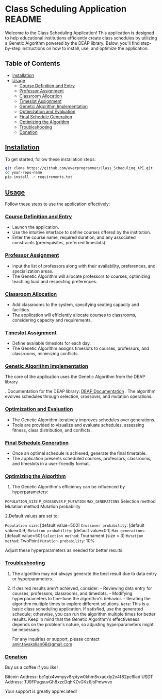 # Class Scheduling Application README

Welcome to the Class Scheduling Application! This application is designed to help educational institutions efficiently create class schedules by utilizing a Genetic Algorithm powered by the DEAP library. Below, you'll find step-by-step instructions on how to install, use, and optimize the application.

## Table of Contents
- [Installation](#installation)
- [Usage](#usage)
  - [Course Definition and Entry](#course-definition-and-entry)
  - [Professor Assignment](#professor-assignment)
  - [Classroom Allocation](#classroom-allocation)
  - [Timeslot Assignment](#timeslot-assignment)
  - [Genetic Algorithm Implementation](#genetic-algorithm-implementation)
  - [Optimization and Evaluation](#optimization-and-evaluation)
  - [Final Schedule Generation](#final-schedule-generation)
  - [Optimizing the Algorithm](#optimizing-the-algorithm)
  - [Troubleshooting](#troubleshooting)
  - [Donation](#donation)

## [Installation](#installation)

To get started, follow these installation steps:

```bash
git clone https://github.com/everprogrammer/Class_Scheduling_API.git
cd your-repo-name
pip install -r requirements.txt
```
## [Usage](#usage)
Follow these steps to use the application effectively:

### [Course Definition and Entry](#course-definition-and-entry)
- Launch the application.
- Use the intuitive interface to define courses offered by the institution.
- Enter the course name, required duration, and any associated constraints (prerequisites, preferred timeslots).
### [Professor Assignment](#professor-assignment)
- Input the list of professors along with their availability, preferences, and specialization areas.
- The Genetic Algorithm will allocate professors to courses, optimizing teaching load and respecting preferences.
### [Classroom Allocation](#classroom-allocation)
- Add classrooms to the system, specifying seating capacity and facilities.
- The application will efficiently allocate courses to classrooms, considering capacity and requirements.
### [Timeslot Assignment](#timeslot-assignment)
- Define available timeslots for each day.
- The Genetic Algorithm assigns timeslots to courses, professors, and classrooms, minimizing conflicts.
### [Genetic Algorithm Implementation](#genetic-algorithm-implementation)
The core of the application uses the Genetic Algorithm from the DEAP library.

. Documentation for the DEAP library: [DEAP Documentation](https://deap.readthedocs.io/en/master/)
. The algorithm evolves schedules through selection, crossover, and mutation operations.
###  [Optimization and Evaluation](#optimization-and-evaluation)
- The Genetic Algorithm iteratively improves schedules over generations.
- Tools are provided to visualize and evaluate schedules, assessing fitness, class distribution, and conflicts.
### [Final Schedule Generation](#final-schedule-generation)
- Once an optimal schedule is achieved, generate the final timetable.
- The application presents scheduled courses, professors, classrooms, and timeslots in a user-friendly format.
### [Optimizing the Algorithm](#optimizing-the-algorithm)
1. The Genetic Algorithm's efficiency can be influenced by hyperparameters:

`POPULATION_SIZE`
`P_CROSSOVER`
`P_MUTATION`
`MAX_GENERATIONS`
Selection method
Mutation method
Mutation probability

2.Default values are set to:

`Population size`: [default value=500]
`Crossover probability`: [default value=0.9]
`Mutation probability`: [default value=0.1]
`Max generations`: [default value=50]
`Selection method`: Tournament (size = 3)
`Mutation method`: TwoPoint
`Mutation probability`: 10%

Adjust these hyperparameters as needed for better results.

### [Troubleshooting](#troubleshooting)
1. The algorithm may not always generate the best result due to data entry or hyperparameters.
2. If desired results aren't achieved, consider:
        - Reviewing data entry for courses, professors, classrooms, and timeslots.
        - Modifying hyperparameters to fine-tune the algorithm's behavior.
        - Iterating the algorithm multiple times to explore different solutions.
    `Note`: This is a basic class scheduling application. If satisfied, use the generated schedule; otherwise, you can run the algorithm multiple times for better results. Keep in mind that the Genetic Algorithm's effectiveness depends on the problem's nature, so adjusting hyperparameters might be necessary.

    For any inquiries or support, please contact amir.tavakolian68@gmail.com

### [Donation](#donation)
Buy us a coffee if you like!

Bitcoin Address: bc1qtx4wmyyv8rptyw0khm8vxacxly2v4f82pc6lad
USDT Address: TJ9FPugsuvGh8xzcDqhKZvGKz6jbPmwvvo

Your support is greatly appreciated!
